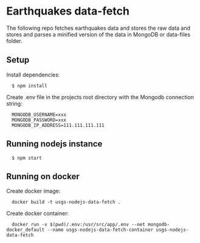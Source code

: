 # Earthquakes data-fetch
The following repo fetches earthquakes data and stores the raw data and stores and parses a minified version of the data in MongoDB or data-files folder.

## Setup
  Install dependencies:
  ```
    $ npm install
  ```

  Create .env file in the projects root directory with the Mongodb connection string:
  ```
    MONGODB_USERNAME=xxx
    MONGODB_PASSWORD=xxx
    MONGODB_IP_ADDRESS=111.111.111.111
  ```

## Running nodejs instance
  ```
    $ npm start
  ```

## Running on docker
  Create docker image:
  ```
    docker build -t usgs-nodejs-data-fetch .
  ```

  Create docker container:
  ```
    docker run -v $(pwd)/.env:/usr/src/app/.env --net mongodb-docker_default --name usgs-nodejs-data-fetch-container usgs-nodejs-data-fetch 
  ```
